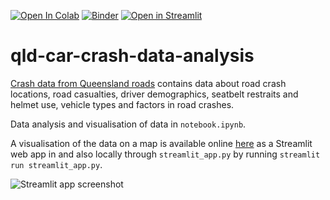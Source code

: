 [![Open In Colab](https://colab.research.google.com/assets/colab-badge.svg)](https://colab.research.google.com/github/ng-jason/qld-car-crash-data-analysis/blob/main/notebook.ipynb)   [![Binder](https://mybinder.org/badge_logo.svg)](https://mybinder.org/v2/gh/ng-jason/qld-car-crash-data-analysis/HEAD)   [![Open in Streamlit](https://static.streamlit.io/badges/streamlit_badge_black_white.svg)](https://share.streamlit.io/ng-jason/qld-car-crash-data-analysis/main)


# qld-car-crash-data-analysis

[Crash data from Queensland roads](https://www.data.qld.gov.au/dataset/crash-data-from-queensland-roads) contains data about road crash locations, road casualties, driver demographics, seatbelt restraits and helmet use, vehicle types and factors in road crashes. 

Data analysis and visualisation of data in `notebook.ipynb`.

A visualisation of the data on a map is available online [here](https://share.streamlit.io/ng-jason/qld-car-crash-data-analysis/main) as a Streamlit web app in and also locally through `streamlit_app.py` by running `streamlit run streamlit_app.py`.

![Streamlit app screenshot](https://i.imgur.com/s63k66o.png)



